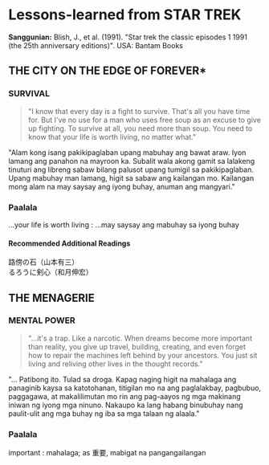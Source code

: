 # Lessons-learned from STAR TREK

<b>Sanggunian:</b> Blish, J., et al. (1991). "Star trek the classic episodes 1 1991 (the 25th anniversary editions)". USA: Bantam Books

## THE CITY ON THE EDGE OF FOREVER*

### SURVIVAL

> "I know that every day is a fight to survive. That's all you have time for. But I've no use for a man who uses free soup as an excuse to give up fighting. To survive at all, you need more than soup. You need to know that your life is worth living, no matter what."

"Alam kong isang pakikipaglaban upang mabuhay ang bawat araw. Iyon lamang ang panahon na mayroon ka. Subalit wala akong gamit sa lalakeng tinuturi ang libreng sabaw bilang palusot upang tumigil sa pakikipaglaban. Upang mabuhay man lamang, higit sa sabaw ang kailangan mo. Kailangan mong alam na may saysay ang iyong buhay, anuman ang mangyari."

### Paalala

...your life is worth living : ...may saysay ang mabuhay sa iyong buhay

#### Recommended Additional Readings

路傍の石（山本有三）<br/>
るろうに剣心（和月伸宏）

## THE MENAGERIE

### MENTAL POWER

> "...it's a trap. Like a narcotic. When dreams become more important than reality, you give up travel, building, creating, and even forget how to repair the machines left behind by your ancestors. You just sit living and reliving other lives in the thought records."

"... Patibong ito. Tulad sa droga. Kapag naging higit na mahalaga ang panaginib kaysa sa katotohanan, titigilan mo na ang paglalakbay, pagbubuo, paggagawa, at makalilimutan mo rin ang pag-aayos ng mga makinang iniwan ng iyong mga ninuno. Nakaupo ka lang habang binubuhay nang paulit-ulit ang mga buhay ng iba sa mga talaan ng alaala."

### Paalala

important : mahalaga; as 重要, mabigat na pangangailangan
